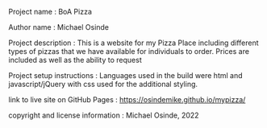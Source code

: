Project name : BoA Pizza

Author name : Michael Osinde

Project description : This is a website for my Pizza Place including different types of pizzas that we have available for individuals to order. Prices are included as well as the ability to request 

Project setup instructions : Languages used in the build were html and javascript/jQuery with css used for the additional styling.

link to live site on GitHub Pages : https://osindemike.github.io/mypizza/

copyright and license information : Michael Osinde, 2022
